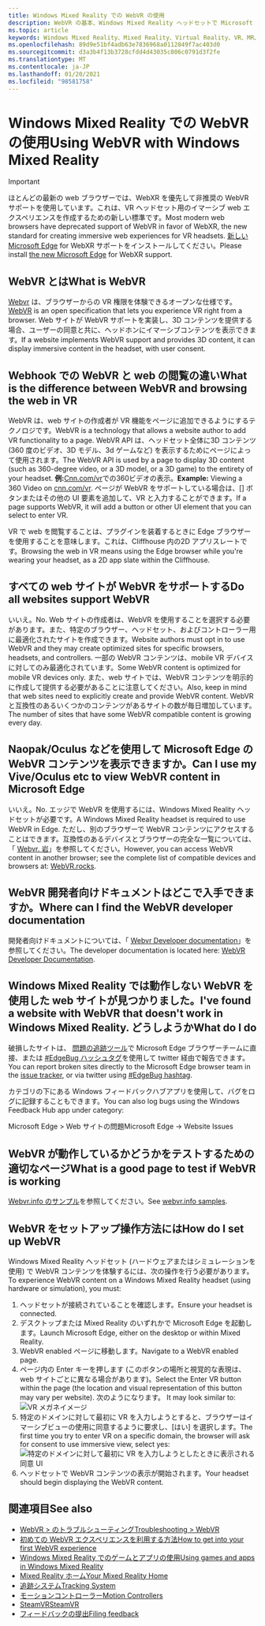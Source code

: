 ```yaml
---
title: Windows Mixed Reality での WebVR の使用
description: WebVR の基本、Windows Mixed Reality ヘッドセットで Microsoft Edge と共に使用する方法、および一般的なトラブルシューティングの問題について説明します。
ms.topic: article
keywords: Windows Mixed Reality、Mixed Reality、Virtual Reality、VR、MR、WebVR、Edge、Microsoft Edge、web 閲覧
ms.openlocfilehash: 89d9e51bf4adb63e7836968a0112849f7ac403d0
ms.sourcegitcommit: d3a3b4f13b3728cfdd4d43035c806c0791d3f2fe
ms.translationtype: MT
ms.contentlocale: ja-JP
ms.lasthandoff: 01/20/2021
ms.locfileid: "98581758"
---
```

# <a name="using-webvr-with-windows-mixed-reality"></a><span data-ttu-id="df20a-104">Windows Mixed Reality での WebVR の使用</span><span class="sxs-lookup"><span data-stu-id="df20a-104">Using WebVR with Windows Mixed Reality</span></span>

>[!IMPORTANT]
><span data-ttu-id="df20a-105">ほとんどの最新の web ブラウザーでは、WebXR を優先して非推奨の WebVR サポートを使用しています。これは、VR ヘッドセット用のイマーシブ web エクスペリエンスを作成するための新しい標準です。</span><span class="sxs-lookup"><span data-stu-id="df20a-105">Most modern web browsers have deprecated support of WebVR in favor of WebXR, the new standard for creating immersive web experiences for VR headsets.</span></span> <span data-ttu-id="df20a-106">[新しい Microsoft Edge](using-microsoft-edge.md) for WebXR サポートをインストールしてください。</span><span class="sxs-lookup"><span data-stu-id="df20a-106">Please install [the new Microsoft Edge](using-microsoft-edge.md) for WebXR support.</span></span>

## <a name="what-is-webvr"></a><span data-ttu-id="df20a-107">WebVR とは</span><span class="sxs-lookup"><span data-stu-id="df20a-107">What is WebVR</span></span>

<span data-ttu-id="df20a-108">[Webvr](https://webvr.info) は、ブラウザーからの VR 権限を体験できるオープンな仕様です。</span><span class="sxs-lookup"><span data-stu-id="df20a-108">[WebVR](https://webvr.info) is an open specification that lets you experience VR right from a browser.</span></span> <span data-ttu-id="df20a-109">Web サイトが WebVR サポートを実装し、3D コンテンツを提供する場合、ユーザーの同意と共に、ヘッドホンにイマーシブコンテンツを表示できます。</span><span class="sxs-lookup"><span data-stu-id="df20a-109">If a website implements WebVR support and provides 3D content, it can display immersive content in the headset, with user consent.</span></span>

## <a name="what-is-the-difference-between-webvr-and-browsing-the-web-in-vr"></a><span data-ttu-id="df20a-110">Webhook での WebVR と web の閲覧の違い</span><span class="sxs-lookup"><span data-stu-id="df20a-110">What is the difference between WebVR and browsing the web in VR</span></span>

<span data-ttu-id="df20a-111">WebVR は、web サイトの作成者が VR 機能をページに追加できるようにするテクノロジです。</span><span class="sxs-lookup"><span data-stu-id="df20a-111">WebVR is a technology that allows a website author to add VR functionality to a page.</span></span> <span data-ttu-id="df20a-112">WebVR API は、ヘッドセット全体に3D コンテンツ (360 度のビデオ、3D モデル、3d ゲームなど) を表示するためにページによって使用されます。</span><span class="sxs-lookup"><span data-stu-id="df20a-112">The WebVR API is used by a page to display 3D content (such as 360-degree video, or a 3D model, or a 3D game) to the entirety of your headset.</span></span> <span data-ttu-id="df20a-113">**例:**[Cnn.com/vr](http://cnn.com/vr)での360ビデオの表示。</span><span class="sxs-lookup"><span data-stu-id="df20a-113">**Example:** Viewing a 360 Video on [cnn.com/vr](http://cnn.com/vr).</span></span> <span data-ttu-id="df20a-114">ページが WebVR をサポートしている場合は、[] ボタンまたはその他の UI 要素を追加して、VR と入力することができます。</span><span class="sxs-lookup"><span data-stu-id="df20a-114">If a page supports WebVR, it will add a button or other UI element that you can select to enter VR.</span></span>

<span data-ttu-id="df20a-115">VR で web を閲覧することは、プラグインを装着するときに Edge ブラウザーを使用することを意味します。これは、Cliffhouse 内の2D アプリスレートです。</span><span class="sxs-lookup"><span data-stu-id="df20a-115">Browsing the web in VR means using the Edge browser while you're wearing your headset, as a 2D app slate within the Cliffhouse.</span></span>

## <a name="do-all-websites-support-webvr"></a><span data-ttu-id="df20a-116">すべての web サイトが WebVR をサポートする</span><span class="sxs-lookup"><span data-stu-id="df20a-116">Do all websites support WebVR</span></span>

<span data-ttu-id="df20a-117">いいえ。</span><span class="sxs-lookup"><span data-stu-id="df20a-117">No.</span></span> <span data-ttu-id="df20a-118">Web サイトの作成者は、WebVR を使用することを選択する必要があります。また、特定のブラウザー、ヘッドセット、およびコントローラー用に最適化されたサイトを作成できます。</span><span class="sxs-lookup"><span data-stu-id="df20a-118">Website authors must opt in to use WebVR and they may create optimized sites for specific browsers, headsets, and controllers.</span></span> <span data-ttu-id="df20a-119">一部の WebVR コンテンツは、mobile VR デバイスに対してのみ最適化されています。</span><span class="sxs-lookup"><span data-stu-id="df20a-119">Some WebVR content is optimized for mobile VR devices only.</span></span> <span data-ttu-id="df20a-120">また、web サイトでは、WebVR コンテンツを明示的に作成して提供する必要があることに注意してください。</span><span class="sxs-lookup"><span data-stu-id="df20a-120">Also, keep in mind that web sites need to explicitly create and provide WebVR content.</span></span> <span data-ttu-id="df20a-121">WebVR と互換性のあるいくつかのコンテンツがあるサイトの数が毎日増加しています。</span><span class="sxs-lookup"><span data-stu-id="df20a-121">The number of sites that have some WebVR compatible content is growing every day.</span></span>

## <a name="can-i-use-my-viveoculus-etc-to-view-webvr-content-in-microsoft-edge"></a><span data-ttu-id="df20a-122">Naopak/Oculus などを使用して Microsoft Edge の WebVR コンテンツを表示できますか。</span><span class="sxs-lookup"><span data-stu-id="df20a-122">Can I use my Vive/Oculus etc to view WebVR content in Microsoft Edge</span></span>

<span data-ttu-id="df20a-123">いいえ。</span><span class="sxs-lookup"><span data-stu-id="df20a-123">No.</span></span> <span data-ttu-id="df20a-124">エッジで WebVR を使用するには、Windows Mixed Reality ヘッドセットが必要です。</span><span class="sxs-lookup"><span data-stu-id="df20a-124">A Windows Mixed Reality headset is required to use WebVR in Edge.</span></span> <span data-ttu-id="df20a-125">ただし、別のブラウザーで WebVR コンテンツにアクセスすることはできます。互換性のあるデバイスとブラウザーの完全な一覧については、「 [Webvr. 岩](http://webvr.rocks/)」を参照してください。</span><span class="sxs-lookup"><span data-stu-id="df20a-125">However, you can access WebVR content in another browser; see the complete list of compatible devices and browsers at: [WebVR.rocks](http://webvr.rocks/).</span></span>

## <a name="where-can-i-find-the-webvr-developer-documentation"></a><span data-ttu-id="df20a-126">WebVR 開発者向けドキュメントはどこで入手できますか。</span><span class="sxs-lookup"><span data-stu-id="df20a-126">Where can I find the WebVR developer documentation</span></span>

<span data-ttu-id="df20a-127">開発者向けドキュメントについては、「 [Webvr Developer documentation](/microsoft-edge/webvr/)」を参照してください。</span><span class="sxs-lookup"><span data-stu-id="df20a-127">The developer documentation is located here: [WebVR Developer Documentation](/microsoft-edge/webvr/).</span></span>

## <a name="ive-found-a-website-with-webvr-that-doesnt-work-in-windows-mixed-reality-what-do-i-do"></a><span data-ttu-id="df20a-128">Windows Mixed Reality では動作しない WebVR を使用した web サイトが見つかりました。</span><span class="sxs-lookup"><span data-stu-id="df20a-128">I've found a website with WebVR that doesn't work in Windows Mixed Reality.</span></span> <span data-ttu-id="df20a-129">どうしようか</span><span class="sxs-lookup"><span data-stu-id="df20a-129">What do I do</span></span>

<span data-ttu-id="df20a-130">破損したサイトは、 [問題の追跡ツール](https://developer.microsoft.com/en-us/microsoft-edge/platform/issues/)で Microsoft Edge ブラウザーチームに直接、または [#EdgeBug ハッシュタグ](https://blogs.windows.com/msedgedev/2016/08/11/edgebug-twitter/)を使用して twitter 経由で報告できます。</span><span class="sxs-lookup"><span data-stu-id="df20a-130">You can report broken sites directly to the Microsoft Edge browser team in the [issue tracker](https://developer.microsoft.com/en-us/microsoft-edge/platform/issues/), or via twitter using [#EdgeBug hashtag](https://blogs.windows.com/msedgedev/2016/08/11/edgebug-twitter/).</span></span>

<span data-ttu-id="df20a-131">カテゴリの下にある Windows フィードバックハブアプリを使用して、バグをログに記録することもできます。</span><span class="sxs-lookup"><span data-stu-id="df20a-131">You can also log bugs using the Windows Feedback Hub app under category:</span></span>

<span data-ttu-id="df20a-132">Microsoft Edge > Web サイトの問題</span><span class="sxs-lookup"><span data-stu-id="df20a-132">Microsoft Edge -> Website Issues</span></span>

## <a name="what-is-a-good-page-to-test-if-webvr-is-working"></a><span data-ttu-id="df20a-133">WebVR が動作しているかどうかをテストするための適切なページ</span><span class="sxs-lookup"><span data-stu-id="df20a-133">What is a good page to test if WebVR is working</span></span>

<span data-ttu-id="df20a-134">[Webvr.info のサンプル](http://webvr.info/samples/XX-vr-controllers.html)を参照してください。</span><span class="sxs-lookup"><span data-stu-id="df20a-134">See [webvr.info samples](http://webvr.info/samples/XX-vr-controllers.html).</span></span>

## <a name="how-do-i-set-up-webvr"></a><span data-ttu-id="df20a-135">WebVR をセットアップ操作方法には</span><span class="sxs-lookup"><span data-stu-id="df20a-135">How do I set up WebVR</span></span>

<span data-ttu-id="df20a-136">Windows Mixed Reality ヘッドセット (ハードウェアまたはシミュレーションを使用) で WebVR コンテンツを体験するには、次の操作を行う必要があります。</span><span class="sxs-lookup"><span data-stu-id="df20a-136">To experience WebVR content on a Windows Mixed Reality headset (using hardware or simulation), you must:</span></span>

1. <span data-ttu-id="df20a-137">ヘッドセットが接続されていることを確認します。</span><span class="sxs-lookup"><span data-stu-id="df20a-137">Ensure your headset is connected.</span></span>
2. <span data-ttu-id="df20a-138">デスクトップまたは Mixed Reality のいずれかで Microsoft Edge を起動します。</span><span class="sxs-lookup"><span data-stu-id="df20a-138">Launch Microsoft Edge, either on the desktop or within Mixed Reality.</span></span>
3. <span data-ttu-id="df20a-139">WebVR enabled ページに移動します。</span><span class="sxs-lookup"><span data-stu-id="df20a-139">Navigate to a WebVR enabled page.</span></span>
4. <span data-ttu-id="df20a-140">ページ内の Enter キーを押します (このボタンの場所と視覚的な表現は、web サイトごとに異なる場合があります)。</span><span class="sxs-lookup"><span data-stu-id="df20a-140">Select the Enter VR button within the page (the location and visual representation of this button may vary per website).</span></span> <span data-ttu-id="df20a-141">次のようになります。 </span><span class="sxs-lookup"><span data-stu-id="df20a-141">It may look similar to:</span></span>\
   ![VR メガネイメージ](images/75px-enter-vr.png)
5. <span data-ttu-id="df20a-143">特定のドメインに対して最初に VR を入力しようとすると、ブラウザーはイマーシブビューの使用に同意するように要求し、[はい] を選択します。</span><span class="sxs-lookup"><span data-stu-id="df20a-143">The first time you try to enter VR on a specific domain, the browser will ask for consent to use immersive view, select yes:</span></span> ![特定のドメインに対して最初に VR を入力しようとしたときに表示される同意 UI](images/1053px-Webvr-consent-ui.png)
6. <span data-ttu-id="df20a-145">ヘッドセットで WebVR コンテンツの表示が開始されます。</span><span class="sxs-lookup"><span data-stu-id="df20a-145">Your headset should begin displaying the WebVR content.</span></span>

## <a name="see-also"></a><span data-ttu-id="df20a-146">関連項目</span><span class="sxs-lookup"><span data-stu-id="df20a-146">See also</span></span>

* [<span data-ttu-id="df20a-147">WebVR > のトラブルシューティング</span><span class="sxs-lookup"><span data-stu-id="df20a-147">Troubleshooting > WebVR</span></span>](webvr-questions.md)
* [<span data-ttu-id="df20a-148">初めての WebVR エクスペリエンスを利用する方法</span><span class="sxs-lookup"><span data-stu-id="df20a-148">How to get into your first WebVR experience</span></span>](using-games-and-apps-in-windows-mixed-reality.md#how-to-get-into-your-first-webvr-experience)
* [<span data-ttu-id="df20a-149">Windows Mixed Reality でのゲームとアプリの使用</span><span class="sxs-lookup"><span data-stu-id="df20a-149">Using games and apps in Windows Mixed Reality</span></span>](using-games-and-apps-in-windows-mixed-reality.md)
* [<span data-ttu-id="df20a-150">Mixed Reality ホーム</span><span class="sxs-lookup"><span data-stu-id="df20a-150">Your Mixed Reality Home</span></span>](your-mixed-reality-home.md)
* [<span data-ttu-id="df20a-151">追跡システム</span><span class="sxs-lookup"><span data-stu-id="df20a-151">Tracking System</span></span>](tracking-system.md)
* [<span data-ttu-id="df20a-152">モーションコントローラー</span><span class="sxs-lookup"><span data-stu-id="df20a-152">Motion Controllers</span></span>](controllers-in-wmr.md)
* [<span data-ttu-id="df20a-153">SteamVR</span><span class="sxs-lookup"><span data-stu-id="df20a-153">SteamVR</span></span>](using-steamvr-with-windows-mixed-reality.md)
* [<span data-ttu-id="df20a-154">フィードバックの提出</span><span class="sxs-lookup"><span data-stu-id="df20a-154">Filing feedback</span></span>](filing-feedback.md)